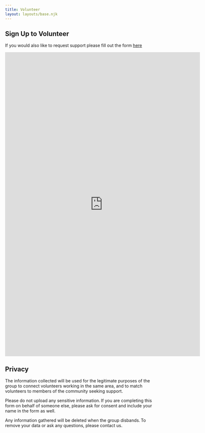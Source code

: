 ```yaml
---
title: Volunteer
layout: layouts/base.njk
---
```


## Sign Up to Volunteer


If you would also like to request support please fill out the form [here](/support)

<iframe src="https://docs.google.com/forms/d/e/1FAIpQLScxsq9wVvP-M7TpRwz9nRYkLfXwsCo5ltv7PZE8llOERc8cbw/viewform?embedded=true" width="640" height="1000" frameborder="0" marginheight="0" marginwidth="0">Loading…</iframe>

## Privacy

The information collected will be used for the legitimate purposes of the group to connect volunteers working in the same area, and to match volunteers to members of the community seeking support. 

Please do not upload any sensitive information. If you are completing this form on behalf of someone else, please ask for consent and include your name in the form as well. 

Any information gathered will be deleted when the group disbands. To remove your data or ask any questions, please contact us.
